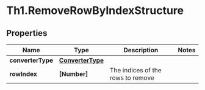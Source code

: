 # Th1.RemoveRowByIndexStructure

## Properties

Name | Type | Description | Notes
------------ | ------------- | ------------- | -------------
**converterType** | [**ConverterType**](ConverterType.md) |  | 
**rowIndex** | **[Number]** | The indices of the rows to remove | 


